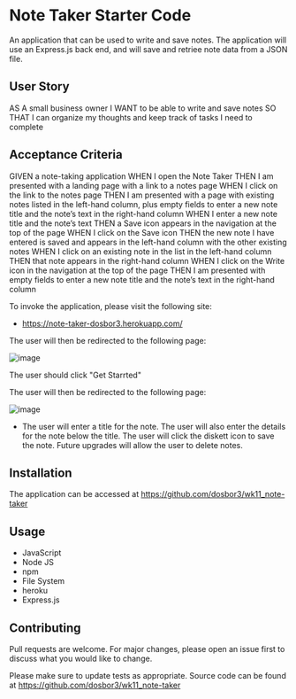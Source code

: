 # Note Taker Starter Code

An application that can be used to write and save notes.  The application will use an Express.js back end, and will save and retriee note data from a JSON file.

## User Story

AS A small business owner
I WANT to be able to write and save notes
SO THAT I can organize my thoughts and keep track of tasks I need to complete

## Acceptance Criteria

GIVEN a note-taking application
WHEN I open the Note Taker
THEN I am presented with a landing page with a link to a notes page
WHEN I click on the link to the notes page
THEN I am presented with a page with existing notes listed in the left-hand column, plus empty fields to enter a new note title and the note’s text in the right-hand column
WHEN I enter a new note title and the note’s text
THEN a Save icon appears in the navigation at the top of the page
WHEN I click on the Save icon
THEN the new note I have entered is saved and appears in the left-hand column with the other existing notes
WHEN I click on an existing note in the list in the left-hand column
THEN that note appears in the right-hand column
WHEN I click on the Write icon in the navigation at the top of the page
THEN I am presented with empty fields to enter a new note title and the note’s text in the right-hand column

To invoke the application, please visit the following site:

*  https://note-taker-dosbor3.herokuapp.com/

The user will then be redirected to the following page: 



![image](https://user-images.githubusercontent.com/40706088/153780642-3e85b717-e43b-4107-a06e-47133f38e3ca.png)

The user should click "Get Starrted"



The user will then be redirected to the following page: 



![image](https://user-images.githubusercontent.com/40706088/153780707-db1915f6-70c7-46ac-b7b5-4358cd4f4557.png)


    
*  The user will enter a title for the note.  The user will also enter the details for the note below the title.  The user will click the diskett icon to save the note.  Future upgrades will allow the user to delete notes.

## Installation

The application can be accessed at https://github.com/dosbor3/wk11_note-taker  

## Usage

*  JavaScript
*  Node JS
*  npm
*  File System
*  heroku
*  Express.js


## Contributing
Pull requests are welcome. For major changes, please open an issue first to discuss what you would like to change.

Please make sure to update tests as appropriate.  Source code can be found at https://github.com/dosbor3/wk11_note-taker
















